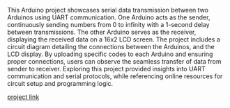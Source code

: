 


This Arduino project showcases serial data transmission between two Arduinos using UART communication. One Arduino acts as the sender, continuously sending numbers from 0 to infinity with a 1-second delay between transmissions. The other Arduino serves as the receiver, displaying the received data on a 16x2 LCD screen. The project includes a circuit diagram detailing the connections between the Arduinos, and the LCD display. By uploading specific codes to each Arduino and ensuring proper connections, users can observe the seamless transfer of data from sender to receiver. Exploring this project provided insights into UART communication and serial protocols, while referencing online resources for circuit setup and programming logic.



[project link](https://www.tinkercad.com/things/3eoJL24Cjdm-challenge-3?sharecode=LiSXxIKLsJCJvB5GZBmMT98dfNaD_W5J0NB1ikI09mE)
